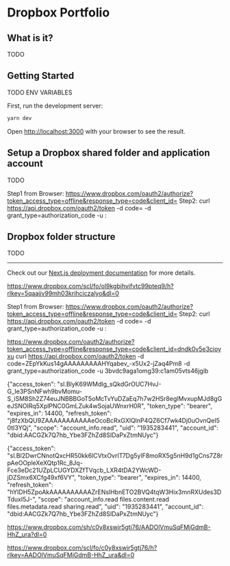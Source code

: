 # Dropbox Portfolio

## What is it?

TODO

## Getting Started

TODO ENV VARIABLES

First, run the development server:

```bash
yarn dev
```

Open [http://localhost:3000](http://localhost:3000) with your browser to see the result.

## Setup a Dropbox shared folder and application account

TODO

Step1 from Browser: https://www.dropbox.com/oauth2/authorize?token_access_type=offline&response_type=code&client_id=<App key>
Step2: curl https://api.dropbox.com/oauth2/token -d code=<received code> -d grant_type=authorization_code -u <App key>:<App secret>


## Dropbox folder structure

TODO




------------

Check out our [Next.js deployment documentation](https://nextjs.org/docs/deployment) for more details.

https://www.dropbox.com/scl/fo/ol9kgbjhvifvtc99pteq9/h?rlkey=5qaajjv99mh03krihciczalyo&dl=0

Step1 from Browser: https://www.dropbox.com/oauth2/authorize?token_access_type=offline&response_type=code&client_id=<App key>
Step2: curl https://api.dropbox.com/oauth2/token -d code=<received code> -d grant_type=authorization_code -u <App key>:<App secret>


https://www.dropbox.com/oauth2/authorize?token_access_type=offline&response_type=code&client_id=dndk0v5e3cioyxu
curl https://api.dropbox.com/oauth2/token -d code=ZEpYkKus14gAAAAAAAAAHYqabev_-x5Ux2-jZaq4Pm8 -d grant_type=authorization_code -u 3bvdc9aga1omg39:c1am05vts46jgib


{"access_token": "sl.BlyK69WMdIg_sQkdGrOUC7HvJ-G_Ie3PSnNFwh9bvMomu-S_iSM8Sh2Z74euJNBBBGoT5oMcTvYuDZaEq7h7w2HSr8eglMvxupMJd8gGeJSNOIRq5XplPNC0GmLZuk4wSojaUWnxrH0R", "token_type": "bearer", "expires_in": 14400, "refresh_token": "j8fzXbQU9ZAAAAAAAAAAAeOcoBcRxGXlQlnP4QZ6Cf7wk4Dj0uOvnQeI50tI3YQj", "scope": "account_info.read", "uid": "1935283441", "account_id": "dbid:AACGZk7Q7hb_Ybe3FZhZd8SIDaPxZtmNUyc"}


{"access_token": "sl.Bl2DwrCNnotQxcHR50kk6lCVtxOvrIT7Dg5ylF8moRX5g5nH9d1gCns7Z8rpAeOOpleXeXQtp1Rc_8Jq-Fce3eDc21UZpLCUGYDXZfTVqcb_LXR4tDA2YWcWD-jDZSmx6XCfg49xf6VY", "token_type": "bearer", "expires_in": 14400, "refresh_token": "hYIDH5ZpoAkAAAAAAAAAAZrENslHbnETO2BVQ4tqW3Hix3mnRXUdes3DTduxI5J-", "scope": "account_info.read files.content.read files.metadata.read sharing.read", "uid": "1935283441", "account_id": "dbid:AACGZk7Q7hb_Ybe3FZhZd8SIDaPxZtmNUyc"}



https://www.dropbox.com/sh/c0y8xswir5gtj76/AADOlVmuSqFMjGdmB-HhZ_ura?dl=0

https://www.dropbox.com/scl/fo/c0y8xswir5gtj76/h?rlkey=AADOlVmuSqFMjGdmB-HhZ_ura&dl=0


